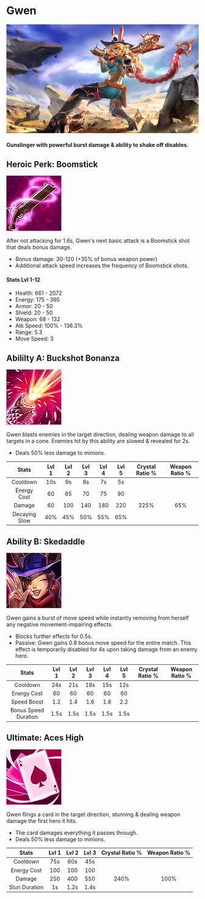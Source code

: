# Gwen

![](../../.gitbook/assets/image%20%28156%29.png)

#### Gunslinger with powerful burst damage & ability to shake off disables.

## Heroic Perk: Boomstick

![Boomstick](../../.gitbook/assets/image%20%28338%29.png)

After not attacking for 1.6s, Gwen's next basic attack is a Boomstick shot that deals bonus damage.

* Bonus damage: 30-120 \(+35% of bonus weapon power\)
* Additional attack speed increases the frequency of Boomstick shots.

#### Stats Lvl 1-12

* Health: 661 - 2072
* Energy: 175 - 395
* Armor: 20 - 50
* Shield: 20 - 50
* Weapon: 68 - 132
* Atk Speed: 100% - 136.3%
* Range: 5.3
* Move Speed: 3

## Abililty A: Buckshot Bonanza

![Buckshot Bonanza](../../.gitbook/assets/image%20%28343%29.png)

Gwen blasts enemies in the target direction, dealing weapon damage to all targets in a cone. Enemies hit by this ability are slowed & revealed for 2s.

* Deals 50% less damage to minions.

| Stats | Lvl 1 | Lvl 2 | Lvl 3 | Lvl 4 | Lvl 5 | Crystal      Ratio % | Weapon     Ratio % |
| :---: | :---: | :---: | :---: | :---: | :---: | :---: | :---: |
| Cooldown | 10s | 9s | 8s | 7s | 5s |  |  |
| Energy       Cost | 60 | 65 | 70 | 75 | 90 |  |  |
| Damage | 60 | 100 | 140 | 180 | 220 | 225% | 65% |
| Decaying   Slow | 40% | 45% | 50% | 55% | 65% |  |  |

## Ability B: Skedaddle

![Skedaddle](../../.gitbook/assets/image%20%28266%29.png)

Gwen gains a burst of move speed while instantly removing from herself any negative movement-impairing effects.

* Blocks further effects for 0.5s.
* Passive: Gwen gains 0.8 bonus move speed for the entire match. This effect is temporarily disabled for 4s upon taking damage from an enemy hero.

| Stats | Lvl 1 | Lvl 2 | Lvl 3 | Lvl 4 | Lvl 5 | Crystal      Ratio % | Weapon     Ratio % |
| :---: | :---: | :---: | :---: | :---: | :---: | :---: | :---: |
| Cooldown | 24s | 21s | 18s | 15s | 12s |  |  |
| Energy       Cost | 60 | 60 | 60 | 60 | 60 |  |  |
| Speed        Boost | 1.2 | 1.4 | 1.6 | 1.8 | 2.2 |  |  |
| Bonus        Speed       Duration | 1.5s | 1.5s | 1.5s | 1.5s | 1.5s |  |  |

## Ultimate: Aces High

![Aces High](../../.gitbook/assets/image%20%28143%29.png)

Gwen flings a card in the target direction, stunning & dealing weapon damage the first hero it hits.

* The card damages everything it passes through.
* Deals 50% less damage to minions.

| Stats | Lvl 1 | Lvl 2 | Lvl 3 | Crystal Ratio % | Weapon Ratio % |
| :---: | :---: | :---: | :---: | :---: | :---: |
| Cooldown | 75s | 60s | 45s |  |  |
| Energy Cost | 100 | 100 | 100 |  |  |
| Damage | 250 | 400 | 550 | 240% | 100% |
| Stun Duration | 1s | 1.2s | 1.4s |  |  |

